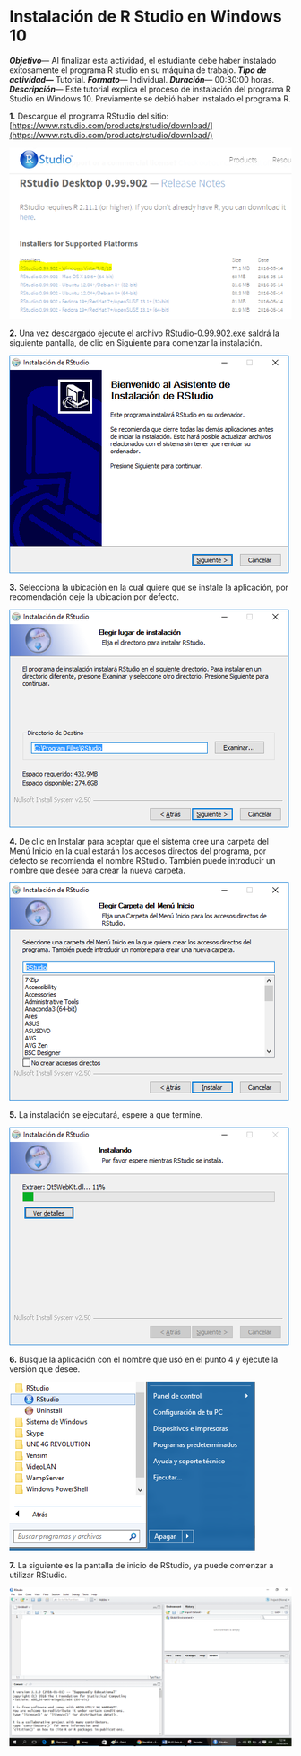 Instalación de R Studio en Windows 10
===================


***Objetivo***— Al finalizar esta actividad, el estudiante debe haber instalado exitosamente el programa R  studio en su máquina de trabajo.
***Tipo de actividad*—** Tutorial.
***Formato***— Individual.
***Duración***— 00:30:00 horas.
***Descripción***— Este tutorial explica el proceso de instalación del programa R Studio en Windows 10. Previamente se debió haber instalado el programa R.

**1.** Descargue el programa RStudio  del sitio:
     [https://www.rstudio.com/products/rstudio/download/](https://www.rstudio.com/products/rstudio/download/)

![ok](https://raw.githubusercontent.com/yurymp/Ciencia-de-los-datos/TutorialRstudio/Imag/1.PNG)

**2.** Una vez descargado ejecute el archivo RStudio-0.99.902.exe  saldrá la siguiente pantalla, de clic en Siguiente para comenzar la instalación.

![ok](https://raw.githubusercontent.com/yurymp/Ciencia-de-los-datos/TutorialRstudio/Imag/2.png)


**3.** Selecciona la ubicación en la cual quiere que se instale la aplicación, por recomendación deje la ubicación por defecto. 

![ok](https://raw.githubusercontent.com/yurymp/Ciencia-de-los-datos/TutorialRstudio/Imag/3.png)

**4.** De clic en Instalar para aceptar que el sistema cree una carpeta del Menú Inicio en la cual estarán los accesos directos del programa, por defecto se recomienda el nombre RStudio. También puede introducir un nombre que desee para crear la nueva carpeta.

![ok](https://raw.githubusercontent.com/yurymp/Ciencia-de-los-datos/TutorialRstudio/Imag/4.png)

**5.** La instalación se ejecutará, espere a que termine.

![ok](https://raw.githubusercontent.com/yurymp/Ciencia-de-los-datos/TutorialRstudio/Imag/5.png)

**6.**  Busque la aplicación con el nombre que usó en el punto 4 y ejecute la versión que desee.

![ok](https://raw.githubusercontent.com/yurymp/Ciencia-de-los-datos/TutorialRstudio/Imag/6.png)

**7.** La siguiente es la pantalla de inicio de RStudio, ya puede comenzar a utilizar RStudio.

![ok](https://raw.githubusercontent.com/yurymp/Ciencia-de-los-datos/TutorialRstudio/Imag/7.png)





